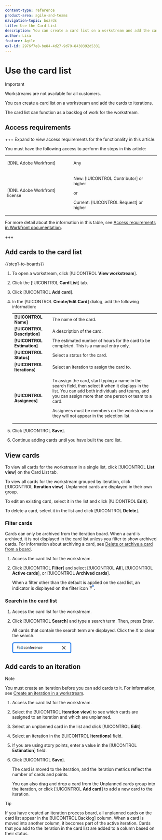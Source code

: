 ```yaml
---
content-type: reference
product-area: agile-and-teams
navigation-topic: boards
title: Use the Card List
description: You can create a card list on a workstream and add the cards to iterations.
author: Lisa
feature: Agile
exl-id: 2976f7e8-be84-4d27-9d70-8430392d5331
---
```

# Use the card list

>[!IMPORTANT]
>
>Workstreams are not available for all customers.

You can create a card list on a workstream and add the cards to iterations.

The card list can function as a backlog of work for the workstream.

## Access requirements

+++ Expand to view access requirements for the functionality in this article.

You must have the following access to perform the steps in this article:

<table style="table-layout:auto"> 
 <col> 
 <col> 
 <tbody> 
  <tr> 
   <td role="rowheader">[!DNL Adobe Workfront]</td> 
   <td> <p>Any</p> </td> 
  </tr> 
  <tr> 
   <td role="rowheader">[!DNL Adobe Workfront] license</td> 
   <td> 
   <p>New: [!UICONTROL Contributor] or higher</p> 
   <p>or</p>
   <p>Current: [!UICONTROL Request] or higher</p>
   </td> 
  </tr> 
 </tbody> 
</table>

For more detail about the information in this table, see [Access requirements in Workfront documentation](/help/quicksilver/administration-and-setup/add-users/access-levels-and-object-permissions/access-level-requirements-in-documentation.md).

+++

## Add cards to the card list

{{step1-to-boards}}

1. To open a workstream, click [!UICONTROL **View workstream**].
1. Click the [!UICONTROL **Card List**] tab.
1. Click [!UICONTROL **Add card**].
1. In the [!UICONTROL **Create/Edit Card**] dialog, add the following information:

   <table style="table-layout:auto"> 
    <tbody> 
     <tr> 
      <td><strong>[!UICONTROL Name]</strong></td> 
      <td>The name of the card.</td> 
     </tr> 
     <tr> 
      <td><strong>[!UICONTROL Description]</strong></td> 
      <td>A description of the card.</td> 
     </tr>
     <tr> 
      <td><strong>[!UICONTROL Estimation]</strong></td> 
      <td>The estimated number of hours for the card to be completed. This is a manual entry only.</td> 
     </tr>
     <tr> 
      <td><strong>[!UICONTROL Status]</strong></td> 
      <td>Select a status for the card.</td> 
     </tr>
     <tr> 
      <td><strong>[!UICONTROL Iterations]</strong></td> 
      <td>Select an iteration to assign the card to.</td> 
     </tr>
     <tr> 
      <td><strong>[!UICONTROL Assignees]</strong></td> 
      <td><p>To assign the card, start typing a name in the search field, then select it when it displays in the list. You can add both individuals and teams, and you can assign more than one person or team to a card.</p><p>Assignees must be members on the workstream or they will not appear in the selection list.</p></td> 
     </tr>
    </tbody> 
   </table>

1. Click [!UICONTROL **Save**].
1. Continue adding cards until you have built the card list.

## View cards

To view all cards for the workstream in a single list, click [!UICONTROL **List view**] on the Card List tab.

To view all cards for the workstream grouped by iteration, click [!UICONTROL **Iteration view**]. Unplanned cards are displayed in their own group.

To edit an existing card, select it in the list and click [!UICONTROL **Edit**].

To delete a card, select it in the list and click [!UICONTROL **Delete**].

### Filter cards

Cards can only be archived from the iteration board. When a card is archived, it is not displayed in the card list unless you filter to show archived cards. For information about archiving a card, see [Delete or archive a card from a board](/help/quicksilver/agile/get-started-with-boards/delete-board-items.md).

1. Access the card list for the workstream.
1. Click [!UICONTROL **Filter**] and select [!UICONTROL **All**], [!UICONTROL **Active cards**], or [!UICONTROL **Archived cards**].

   When a filter other than the default is applied on the card list, an indicator is displayed on the filter icon ![Filter applied](assets/boards-filterapplied-30x30.png).

### Search in the card list

1. Access the card list for the workstream.
1. Click [!UICONTROL **Search**] and type a search term. Then, press Enter.

   All cards that contain the search term are displayed.
   Click the X to clear the search.

   ![Search for cards in a board](assets/boards-searchbox.png)

## Add cards to an iteration

>[!NOTE]
>
>You must create an iteration before you can add cards to it. For information, see [Create an iteration in a workstream](/help/quicksilver/agile/use-boards-agile-planning-tools/create-an-iteration-in-workstream.md).

1. Access the card list for the workstream.
1. Select the [!UICONTROL **Iteration view**] to see which cards are assigned to an iteration and which are unplanned.
1. Select an unplanned card in the list and click [!UICONTROL **Edit**].
1. Select an iteration in the [!UICONTROL **Iterations**] field.
1. If you are using story points, enter a value in the [!UICONTROL **Estimation**] field.
1. Click [!UICONTROL **Save**].

   The card is moved to the iteration, and the iteration metrics reflect the number of cards and points.

   You can also drag and drop a card from the Unplanned cards group into the iteration, or click [!UICONTROL **Add card**] to add a new card to the iteration.

>[!TIP]
>
>If you have created an iteration process board, all unplanned cards on the card list appear in the [!UICONTROL Backlog] column. When a card is moved into another column, it becomes part of the active iteration. Cards that you add to the iteration in the card list are added to a column based on their status.
